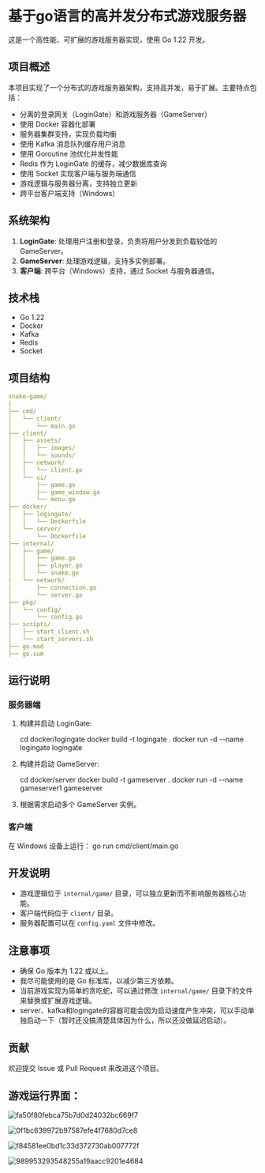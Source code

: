 # 基于go语言的高并发分布式游戏服务器

这是一个高性能、可扩展的游戏服务器实现，使用 Go 1.22 开发。

## 项目概述

本项目实现了一个分布式的游戏服务器架构，支持高并发，易于扩展。主要特点包括：

- 分离的登录网关（LoginGate）和游戏服务器（GameServer）
- 使用 Docker 容器化部署
- 服务器集群支持，实现负载均衡
- 使用 Kafka 消息队列缓存用户消息
- 使用 Goroutine 池优化并发性能
- Redis 作为 LoginGate 的缓存，减少数据库查询
- 使用 Socket 实现客户端与服务端通信
- 游戏逻辑与服务器分离，支持独立更新
- 跨平台客户端支持（Windows）

## 系统架构

1. **LoginGate**: 处理用户注册和登录，负责将用户分发到负载较低的 GameServer。
2. **GameServer**: 处理游戏逻辑，支持多实例部署。
3. **客户端**: 跨平台（Windows）支持，通过 Socket 与服务器通信。

## 技术栈

- Go 1.22
- Docker
- Kafka
- Redis
- Socket

## 项目结构
```yaml
snake-game/
│
├── cmd/
│   └── client/
│       └── main.go
├── client/
│   ├── assets/
│   │   ├── images/
│   │   └── sounds/
│   ├── network/
│   │   └── client.go
│   └── ui/
│       ├── game.go
│       ├── game_window.go
│       └── menu.go
├── docker/
│   ├── logingate/
│   │   └── Dockerfile
│   └── server/
│       └── Dockerfile
├── internal/
│   ├── game/
│   │   ├── game.go
│   │   ├── player.go
│   │   └── snake.go
│   └── network/
│       ├── connection.go
│       └── server.go
├── pkg/
│   └── config/
│       └── config.go
├── scripts/
│   ├── start_client.sh
│   └── start_servers.sh
├── go.mod
├── go.sum
```


## 运行说明

### 服务器端

1. 构建并启动 LoginGate:

   cd docker/logingate
   docker build -t logingate .
   docker run -d --name logingate logingate



2. 构建并启动 GameServer:

   cd docker/server
   docker build -t gameserver .
   docker run -d --name gameserver1 gameserver
3. 根据需求启动多个 GameServer 实例。

### 客户端

在 Windows 设备上运行：
go run cmd/client/main.go
## 开发说明

- 游戏逻辑位于 `internal/game/` 目录，可以独立更新而不影响服务器核心功能。
- 客户端代码位于 `client/` 目录。
- 服务器配置可以在 `config.yaml` 文件中修改。

## 注意事项

- 确保 Go 版本为 1.22 或以上。
- 我尽可能使用的是 Go 标准库，以减少第三方依赖。
- 当前游戏实现为简单的贪吃蛇，可以通过修改 `internal/game/` 目录下的文件来替换或扩展游戏逻辑。
- server、kafka和logingate的容器可能会因为启动速度产生冲突，可以手动单独启动一下（暂时还没搞清楚具体因为什么，所以还没做延迟启动）。

## 贡献

欢迎提交 Issue 或 Pull Request 来改进这个项目。

## 游戏运行界面：

![fa50f80febca75b7d0d24032bc669f7](readme_image/fa50f80febca75b7d0d24032bc669f7.png)

![0f1bc639972b97587efe4f7680d7ce8](readme_image/0f1bc639972b97587efe4f7680d7ce8.png)

![f84581ee0bd1c33d372730ab007772f](readme_image/f84581ee0bd1c33d372730ab007772f.png)

![989953293548255a19aacc9201e4684](readme_image/989953293548255a19aacc9201e4684.png)
